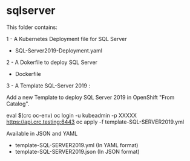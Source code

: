 # sqlserver

This folder contains:

1 - A Kubernetes Deployment file for SQL Server 
- SQL-Server2019-Deployment.yaml

2 - A Dokerfile to deploy SQL Server
- Dockerfile

3 - A Template SQL-Server 2019 :

Add a new Template to deploy SQL Server 2019 in OpenShift "From Catalog".

eval $(crc oc-env)
oc login -u kubeadmin -p XXXXX https://api.crc.testing:6443
oc apply -f  template-SQL-SERVER2019.yml

Available in JSON and YAML
- template-SQL-SERVER2019.yml (In YAML format)
- template-SQL-SERVER2019.json (In JSON format)
